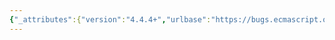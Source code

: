 ```yaml
---
{"_attributes":{"version":"4.4.4+","urlbase":"https://bugs.ecmascript.org/","maintainer":"dherman@mozilla.com"},"bug":{"bug_id":983,"creation_ts":"2012-11-23 14:10:00 -0800","short_desc":"8.1.6 Typo: \"Property are identified\" => \"Properties are identified\"","delta_ts":"2012-12-21 18:08:27 -0800","product":"Draft for 6th Edition","component":"editorial issue","version":"Rev 12: November 22, 2012 Draft","rep_platform":"All","op_sys":"All","bug_status":"RESOLVED","resolution":"FIXED","priority":"Normal","bug_severity":"enhancement","everconfirmed":true,"reporter":{"uid":"waldron.rick","name":"Rick Waldron"},"assigned_to":{"uid":"allen","name":"Allen Wirfs-Brock"},"cc":"waldron.rick","long_desc":[{"commentid":2703,"comment_count":0,"who":{"uid":"waldron.rick","name":"Rick Waldron"},"bug_when":"2012-11-23 14:10:01 -0800","thetext":"Appears in the paragraph following the the two bulleted terminology definitions"},{"commentid":2725,"comment_count":1,"who":{"uid":"allen","name":"Allen Wirfs-Brock"},"bug_when":"2012-11-23 15:26:19 -0800","thetext":"fixed in rev13 editor's draft.\n\nsure missing spell checking those three new paragraphs!"}]}}
---
```

